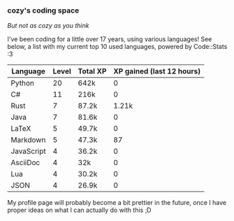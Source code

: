 ### cozy's coding space
*But not as cozy as you think*

I've been coding for a little over 17 years, using various languages! See below, a list with my current top 10 used languages, powered by Code::Stats :3
    
| Language | Level | Total XP | XP gained (last 12 hours) |
| --- | --- | --- | --- |
| Python | 20 | 642k | 0 |
| C# | 11 | 216k | 0 |
| Rust | 7 | 87.2k | 1.21k |
| Java | 7 | 81.6k | 0 |
| LaTeX | 5 | 49.7k | 0 |
| Markdown | 5 | 47.3k | 87 |
| JavaScript | 4 | 36.2k | 0 |
| AsciiDoc | 4 | 32k | 0 |
| Lua | 4 | 30.2k | 0 |
| JSON | 4 | 26.9k | 0 |
    
My profile page will probably become a bit prettier in the future, once I have proper ideas on what I can actually do with this ;D